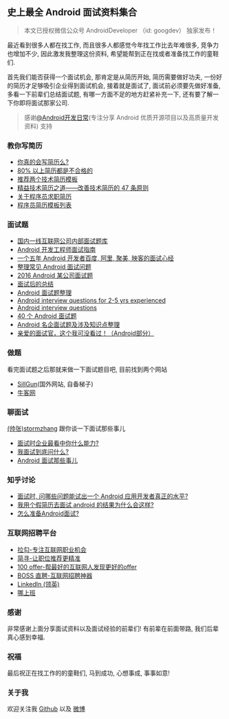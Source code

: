 ## 史上最全 Android 面试资料集合

>本文已授权微信公众号 AndroidDeveloper （id: googdev） 独家发布！

最近看到很多人都在找工作, 而且很多人都感觉今年找工作比去年难很多, 竞争力也增加不少, 因此激发我整理这份资料, 希望能帮到正在找或者准备找工作的童鞋们.

首先我们能否获得一个面试机会, 那肯定是从简历开始, 简历需要做好功夫,  一份好的简历才足够吸引企业得到面试机会, 接着就是面试了, 面试前必须要先做好准备, 多看一下前辈们总结面试题, 有哪一方面不足的地方赶紧补充一下, 还有要了解一下你即将面试那家公司.

>感谢[@Android开发日常](http://weibo.com/AndroidDevDaily)(专注分享 Android 优质开源项目以及高质量开发资料) 支持

### 教你写简历

- [你真的会写简历么?](http://mp.weixin.qq.com/s?__biz=MzA4NTQwNDcyMA==&mid=402970472&idx=1&sn=b9738c66fb5750c2515d57357c01a83f&scene=21#wechat_redirect)
- [80% 以上简历都是不合格的](http://j.codekk.com/blogs/detail/5705bcdf4a38205862ef4770)
- [推荐两个技术简历模板](http://j.codekk.com/blogs/detail/5705bcdf4a38205862ef476f)
- [精益技术简历之道——改善技术简历的 47 条原则](http://lucida.me/blog/lean-technical-resume/)
- [关于程序员求职简历](https://mdluo.github.io/blog/about-resume/)
- [程序员简历模板列表](https://github.com/geekcompany/ResumeSample)

### 面试题

- [国内一线互联网公司内部面试题库](https://github.com/JackyAndroid/AndroidInterview-Q-A)
- [Android 开发工程师面试指南](https://github.com/GeniusVJR/LearningNotes)
- [一个五年 Android 开发者百度, 阿里, 聚美, 映客的面试心经](http://gdky005.com/2016/07/08/%E4%B8%80%E4%B8%AA%E4%BA%94%E5%B9%B4Android%E5%BC%80%E5%8F%91%E8%80%85%E7%99%BE%E5%BA%A6%E3%80%81%E9%98%BF%E9%87%8C%E3%80%81%E8%81%9A%E7%BE%8E%E3%80%81%E6%98%A0%E5%AE%A2%E7%9A%84%E9%9D%A2%E8%AF%95%E5%BF%83%E7%BB%8F/)
- [整理常见 Android 面试问题](https://github.com/leerduo/InterviewQuestion)
- [2016 Android 某公司面试题](http://yuweiguocn.github.io/2016/04/13/interview-2016-big-company/)
- [面试后的总结](http://kymjs.com/code/2016/03/08/01/)
- [Android 面试题整理](http://www.jianshu.com/p/a22450882af2)
- [Android interview questions for 2-5 yrs experienced](http://androidquestions.quora.com/Android-interview-questions-for-2-5-yrs-experienced)
- [Android interview questions](http://androidquestions.quora.com/Android-interview-questions)
- [40 个 Android 面试题](http://www.devstore.cn/essay/essayInfo/7195.html)
- [Android 名企面试题及涉及知识点整理](https://github.com/Mr-YangCheng/ForAndroidInterview)
- [亲爱的面试官，这个我可没看过！（Android部分）](http://www.jianshu.com/p/89f19d67b348)

### 做题

看完面试题之后那就来做一下面试题目吧, 目前找到两个网站

- [SillGun](http://skillgun.com/android/interview-questions-and-answers)(国外网站, 自备梯子)
- [牛客网](http://www.nowcoder.com/)

### 聊面试

[(帅张)stormzhang](http://stormzhang.com/) 跟你谈一下面试那些事儿

- [面试时企业最看中你什么能力?](http://mp.weixin.qq.com/s?__biz=MzA4NTQwNDcyMA==&mid=2650661810&idx=1&sn=f8c1ca67527459db3189a978f0e44cef&scene=23&srcid=08101MZAPzGR1MC1C577enim#rd)
- [我面试到底问什么?](https://zhuanlan.zhihu.com/p/21343656?refer=stormzhang)
- [Android 面试那些事儿](https://zhuanlan.zhihu.com/p/21565914?refer=stormzhang)

### 知乎讨论

- [面试时, 问哪些问题能试出一个 Android 应用开发者真正的水平?](https://www.zhihu.com/question/19765032)
- [我用个假简历去面试 android 的结果为什么会这样?](https://www.zhihu.com/question/38982159)
- [怎么准备Android面试?](https://www.zhihu.com/question/37483907)

### 互联网招聘平台

- [拉勾-专注互联网职业机会](http://www.lagou.com/)
- [简寻-让职位推荐更精准](https://jianxun.io/)
- [100 offer-帮最好的互联网人发现更好的offer](https://100offer.com/)
- [BOSS 直聘-互联网招聘神器](https://www.bosszhipin.com/home/#index)
- [LinkedIn (领英)](https://www.linkedin.com/)
- [哪上班](https://www.nashangban.com/)

### 感谢

非常感谢上面分享面试资料以及面试经验的前辈们!
有前辈在前面带路, 我们后辈真心感到幸福.

### 祝福

最后祝正在找工作的的童鞋们, 马到成功, 心想事成, 事事如意!

### 关于我

欢迎关注我 [Github](https://github.com/Freelander) 以及 [微博](http://weibo.com/gaojunhuang)